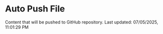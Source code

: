 # Auto Push File

Content that will be pushed to GitHub repository.
Last updated: 07/05/2025, 11:01:29 PM